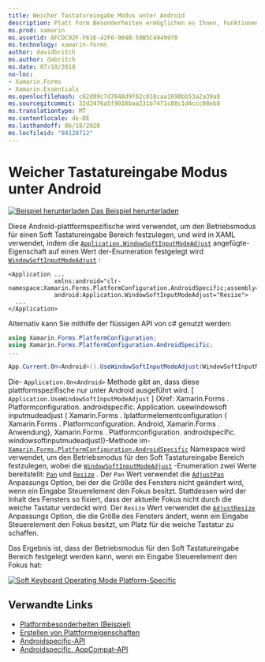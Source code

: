 ```yaml
---
title: Weicher Tastatureingabe Modus unter Android
description: Platt Form Besonderheiten ermöglichen es Ihnen, Funktionen zu nutzen, die nur auf einer bestimmten Plattform verfügbar sind, ohne dass benutzerdefinierte Renderer oder Effekte implementiert werden. In diesem Artikel wird erläutert, wie Sie die plattformspezifische Android-Anwendung verwenden, die den Betriebsmodus für einen Soft Tastatureingabe Bereich festlegt.
ms.prod: xamarin
ms.assetid: AFCDC92F-F61E-42F6-904B-50B5C4949970
ms.technology: xamarin-forms
author: davidbritch
ms.author: dabritch
ms.date: 07/10/2018
no-loc:
- Xamarin.Forms
- Xamarin.Essentials
ms.openlocfilehash: c62d09c7d7848d9f62c018caa1698bb53a2a39a8
ms.sourcegitcommit: 32d2476a5f9016baa231b7471c88c1d4ccc08eb8
ms.translationtype: MT
ms.contentlocale: de-DE
ms.lasthandoff: 06/18/2020
ms.locfileid: "84128712"
---
```

# <a name="soft-keyboard-input-mode-on-android"></a>Weicher Tastatureingabe Modus unter Android

[![Beispiel herunterladen](~/media/shared/download.png) Das Beispiel herunterladen](https://docs.microsoft.com/samples/xamarin/xamarin-forms-samples/userinterface-platformspecifics)

Diese Android-plattformspezifische wird verwendet, um den Betriebsmodus für einen Soft Tastatureingabe Bereich festzulegen, und wird in XAML verwendet, indem die [`Application.WindowSoftInputModeAdjust`](xref:Xamarin.Forms.PlatformConfiguration.AndroidSpecific.Application.WindowSoftInputModeAdjustProperty) angefügte-Eigenschaft auf einen Wert der-Enumeration festgelegt wird [`WindowSoftInputModeAdjust`](xref:Xamarin.Forms.PlatformConfiguration.AndroidSpecific.WindowSoftInputModeAdjust) :

```xaml
<Application ...
             xmlns:android="clr-namespace:Xamarin.Forms.PlatformConfiguration.AndroidSpecific;assembly=Xamarin.Forms.Core"
             android:Application.WindowSoftInputModeAdjust="Resize">
  ...
</Application>
```

Alternativ kann Sie mithilfe der flüssigen API von c# genutzt werden:

```csharp
using Xamarin.Forms.PlatformConfiguration;
using Xamarin.Forms.PlatformConfiguration.AndroidSpecific;
...

App.Current.On<Android>().UseWindowSoftInputModeAdjust(WindowSoftInputModeAdjust.Resize);
```

Die- `Application.On<Android>` Methode gibt an, dass diese plattformspezifische nur unter Android ausgeführt wird. [ `Application.UseWindowSoftInputModeAdjust` ] (Xref: Xamarin.Forms . Platformconfiguration. androidspecific. Application. usewindowsoft inputmudeadjust ( Xamarin.Forms . Iplatformelementconfiguration { Xamarin.Forms . Platformconfiguration. Android, Xamarin.Forms . Anwendung}, Xamarin.Forms . Platformconfiguration. androidspecific. windowsoftinputmudeadjust))-Methode im- [`Xamarin.Forms.PlatformConfiguration.AndroidSpecific`](xref:Xamarin.Forms.PlatformConfiguration.AndroidSpecific) Namespace wird verwendet, um den Betriebsmodus für den Soft Tastatureingabe Bereich festzulegen, wobei die [`WindowSoftInputModeAdjust`](xref:Xamarin.Forms.PlatformConfiguration.AndroidSpecific.WindowSoftInputModeAdjust) -Enumeration zwei Werte bereitstellt: [`Pan`](xref:Xamarin.Forms.PlatformConfiguration.AndroidSpecific.WindowSoftInputModeAdjust.Pan) und [`Resize`](xref:Xamarin.Forms.PlatformConfiguration.AndroidSpecific.WindowSoftInputModeAdjust.Resize) . Der `Pan` Wert verwendet die [`AdjustPan`](xref:Android.Views.SoftInput.AdjustPan) Anpassungs Option, bei der die Größe des Fensters nicht geändert wird, wenn ein Eingabe Steuerelement den Fokus besitzt. Stattdessen wird der Inhalt des Fensters so fixiert, dass der aktuelle Fokus nicht durch die weiche Tastatur verdeckt wird. Der `Resize` Wert verwendet die [`AdjustResize`](xref:Android.Views.SoftInput.AdjustResize) Anpassungs Option, die die Größe des Fensters ändert, wenn ein Eingabe Steuerelement den Fokus besitzt, um Platz für die weiche Tastatur zu schaffen.

Das Ergebnis ist, dass der Betriebsmodus für den Soft Tastatureingabe Bereich festgelegt werden kann, wenn ein Eingabe Steuerelement den Fokus hat:

[![](soft-keyboard-input-mode-images/pan-resize.png "Soft Keyboard Operating Mode Platform-Specific")](soft-keyboard-input-mode-images/pan-resize-large.png#lightbox "Soft Keyboard Operating Mode Platform-Specific")

## <a name="related-links"></a>Verwandte Links

- [Platformbesonderheiten (Beispiel)](https://docs.microsoft.com/samples/xamarin/xamarin-forms-samples/userinterface-platformspecifics)
- [Erstellen von Plattformeigenschaften](~/xamarin-forms/platform/platform-specifics/index.md#creating-platform-specifics)
- [Androidspecific-API](xref:Xamarin.Forms.PlatformConfiguration.AndroidSpecific)
- [Androidspecific. AppCompat-API](xref:Xamarin.Forms.PlatformConfiguration.AndroidSpecific.AppCompat)
